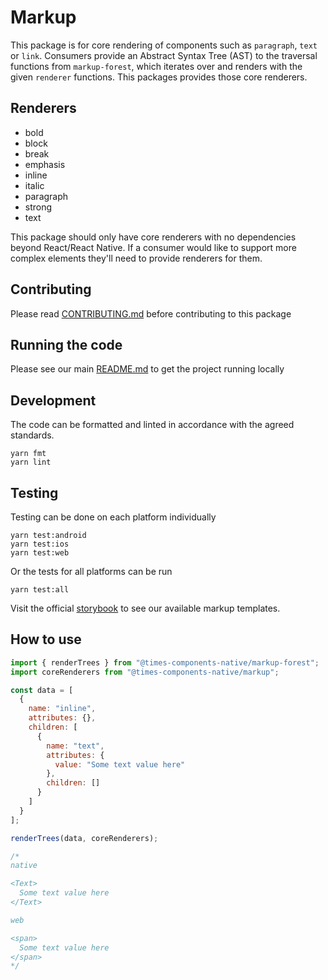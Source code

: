 # Markup

This package is for core rendering of components such as `paragraph`, `text` or
`link`. Consumers provide an Abstract Syntax Tree (AST) to the traversal
functions from `markup-forest`, which iterates over and renders with the given
`renderer` functions. This packages provides those core renderers.

## Renderers

- bold
- block
- break
- emphasis
- inline
- italic
- paragraph
- strong
- text

This package should only have core renderers with no dependencies beyond
React/React Native. If a consumer would like to support more complex elements
they'll need to provide renderers for them.

## Contributing

Please read [CONTRIBUTING.md](./CONTRIBUTING.md) before contributing to this
package

## Running the code

Please see our main [README.md](../README.md) to get the project running locally

## Development

The code can be formatted and linted in accordance with the agreed standards.

```
yarn fmt
yarn lint
```

## Testing

Testing can be done on each platform individually

```
yarn test:android
yarn test:ios
yarn test:web
```

Or the tests for all platforms can be run

```
yarn test:all
```

Visit the official
[storybook](http://components.thetimes.co.uk/?knob-Size%20of%20ad%20placeholder%3A=default&selectedKind=Composed%2FMarkup&selectedStory=Multiple%20paragraphs&full=0&addons=1&stories=1&panelRight=0&addonPanel=storybooks%2Fstorybook-addon-knobs)
to see our available markup templates.

## How to use

```js
import { renderTrees } from "@times-components-native/markup-forest";
import coreRenderers from "@times-components-native/markup";

const data = [
  {
    name: "inline",
    attributes: {},
    children: [
      {
        name: "text",
        attributes: {
          value: "Some text value here"
        },
        children: []
      }
    ]
  }
];

renderTrees(data, coreRenderers);

/*
native

<Text>
  Some text value here
</Text>

web

<span>
  Some text value here
</span>
*/
```
